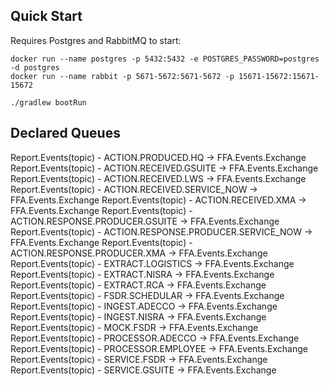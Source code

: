 ## Quick Start

Requires Postgres and RabbitMQ to start:

	docker run --name postgres -p 5432:5432 -e POSTGRES_PASSWORD=postgres -d postgres
	docker run --name rabbit -p 5671-5672:5671-5672 -p 15671-15672:15671-15672
	
	./gradlew bootRun
	
## Declared Queues

Report.Events(topic)        - ACTION.PRODUCED.HQ                   -> FFA.Events.Exchange
Report.Events(topic)        - ACTION.RECEIVED.GSUITE               -> FFA.Events.Exchange
Report.Events(topic)        - ACTION.RECEIVED.LWS                  -> FFA.Events.Exchange
Report.Events(topic)        - ACTION.RECEIVED.SERVICE_NOW          -> FFA.Events.Exchange
Report.Events(topic)        - ACTION.RECEIVED.XMA                  -> FFA.Events.Exchange
Report.Events(topic)        - ACTION.RESPONSE.PRODUCER.GSUITE      -> FFA.Events.Exchange
Report.Events(topic)        - ACTION.RESPONSE.PRODUCER.SERVICE_NOW -> FFA.Events.Exchange
Report.Events(topic)        - ACTION.RESPONSE.PRODUCER.XMA         -> FFA.Events.Exchange
Report.Events(topic)        - EXTRACT.LOGISTICS                    -> FFA.Events.Exchange
Report.Events(topic)        - EXTRACT.NISRA                        -> FFA.Events.Exchange
Report.Events(topic)        - EXTRACT.RCA                          -> FFA.Events.Exchange
Report.Events(topic)        - FSDR.SCHEDULAR                       -> FFA.Events.Exchange
Report.Events(topic)        - INGEST.ADECCO                        -> FFA.Events.Exchange
Report.Events(topic)        - INGEST.NISRA                         -> FFA.Events.Exchange
Report.Events(topic)        - MOCK.FSDR                            -> FFA.Events.Exchange
Report.Events(topic)        - PROCESSOR.ADECCO                     -> FFA.Events.Exchange
Report.Events(topic)        - PROCESSOR.EMPLOYEE                   -> FFA.Events.Exchange
Report.Events(topic)        - SERVICE.FSDR                         -> FFA.Events.Exchange
Report.Events(topic)        - SERVICE.GSUITE                       -> FFA.Events.Exchange

